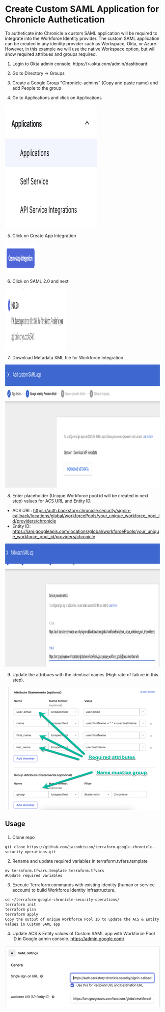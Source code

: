# Create Custom SAML Application for Chronicle Authetication 

To autheticate into Chronicle a custom SAML application will be required to integrate into the Workforce Identity provider. The custom SAML application can be created in any identity provider such as Workspace, Okta, or Azure. However, in this example we will use the native Workspace option, but will show required attribues and groups required.

1. Login to Okta admin console. https://<Your Okta Instance>>.okta.com/admin/dashboard

2. Go to Directory -> Groups

3. Create a Google Group "Chronicle-admins" (Copy and paste name) and add People to the group

4. Go to Applications and click on Applications
<img src="diagram/applications.png" width="300" height="400">

5. Click on Create App Integration
<img src="diagram/appintegration.png" width="100" height="100">

6. Click on SAML 2.0 and next
<img src="diagram/saml2.0.png" width="200" height="200">

7. Download Metadata XML file for Workforce Integration
<img src="diagram/downloadmetadata.png" width="700" height="400">

8. Enter placeholder (Unique Workforce pool id will be created in next step) values for ACS URL and Entity ID. 
- ACS URL: https://auth.backstory.chronicle.security/signin-callback/locations/global/workforcePools/your_unique_workforce_pool_id/providers/chronicle
- Entity ID: https://iam.googleapis.com/locations/global/workforcePools/your_unique_workforce_pool_id/providers/chronicle

<img src="diagram/acsentity.png" width="800" height="400">

9. Update the attribues with the identical names (High rate of failure in this step).
<img src="diagram/attributes.png" width="700" height="400">

## Usage

### 
1. Clone repo
```
git clone https://github.com/jasonbisson/terraform-google-chronicle-security-operations.git
```

2. Rename and update required variables in terraform.tvfars.template
```
mv terraform.tfvars.template terraform.tfvars
#Update required variables
```

3. Execute Terraform commands with existing identity (human or service account) to build Workforce Identity Infrastructure.
```
cd ~/terraform-google-chronicle-security-operations/
terraform init
terraform plan
terraform apply
Copy the output of unique Workforce Pool ID to update the ACS & Entity values in Custom SAML app
```

4. Update ACS & Entity values of Custom SAML app with Workforce Pool ID in Google admin console. https://admin.google.com/

<img src="diagram/updateacsentity.png" width="900" height="200">




